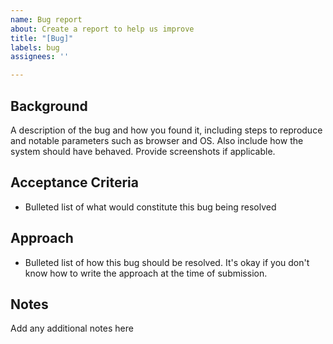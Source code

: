 ```yaml
---
name: Bug report
about: Create a report to help us improve
title: "[Bug]"
labels: bug
assignees: ''

---
```


## Background

A description of the bug and how you found it, including steps to reproduce and notable parameters such as browser and OS. Also include how the system should have behaved. Provide screenshots if applicable.

## Acceptance Criteria

- Bulleted list of what would constitute this bug being resolved

## Approach

- Bulleted list of how this bug should be resolved. It's okay if you don't know how to write the approach at the time of submission.

## Notes

Add any additional notes here
